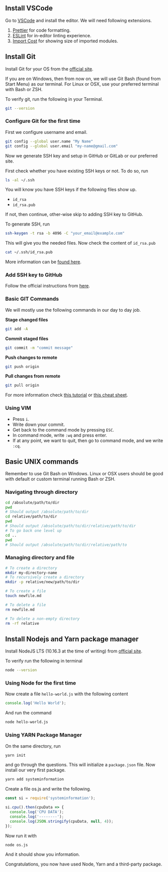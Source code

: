 ## Install VSCode

Go to [VSCode](https://code.visualstudio.com/) and install the editor. We will
need following extensions.

1. [Prettier](https://marketplace.visualstudio.com/items?itemName=esbenp.prettier-vscode)
   for code formatting.
2. [ESLint](https://marketplace.visualstudio.com/items?itemName=dbaeumer.vscode-eslint)
   for in-editor linting experience.
3. [Import Cost](https://marketplace.visualstudio.com/items?itemName=wix.vscode-import-cost)
   for showing size of imported modules.

## Install Git

Install Git for your OS from the [official site](https://git-scm.com/downloads).

If you are on Windows, then from now on, we will use Git Bash (found from Start Menu)
as our terminal. For Linux or OSX, use your preferred terminal with Bash or ZSH.

To verify git, run the following in your Terminal.

```bash
git --version
```

### Configure Git for the first time

First we configure username and email.

```bash
git config --global user.name "My Name"
git config --global user.email "my-name@gmail.com"
```

Now we generate SSH key and setup in GitHub or GitLab or our preferred site.

First check whether you have existing SSH keys or not. To do so, run

```bash
ls -al ~/.ssh
```

You will know you have SSH keys if the following files show up.

- `id_rsa`
- `id_rsa.pub`

If not, then continue, other-wise skip to adding SSH key to GitHub.

To generate SSH, run

```bash
ssh-keygen -t rsa -b 4096 -C "your_email@example.com"
```

This will give you the needed files. Now check the content of `id_rsa.pub`

```bash
cat ~/.ssh/id_rsa.pub
```

More information can be [found here](https://help.github.com/en/articles/generating-a-new-ssh-key-and-adding-it-to-the-ssh-agent).

### Add SSH key to GitHub

Follow the official instructions from [here](https://help.github.com/en/articles/adding-a-new-ssh-key-to-your-github-account).

### Basic GIT Commands

We will mostly use the following commands in our day to day job.

**Stage changed files**

```bash
git add -A
```

**Commit staged files**

```bash
git commit -m "commit message"
```

**Push changes to remote**

```bash
git push origin
```

**Pull changes from remote**

```bash
git pull origin
```

For more information check [this tutorial](https://guides.github.com/introduction/git-handbook/)
or [this cheat sheet](https://github.com/joshnh/Git-Commands).

### Using VIM

- Press `i`.
- Write down your commit.
- Get back to the command mode by pressing `ESC`.
- In command mode, write `:wq` and press enter.
- If at any point, we want to quit, then go to command mode, and we write `:cq`.

## Basic UNIX commands

Remember to use Git Bash on Windows. Linux or OSX users should be good with
default or custom terminal running Bash or ZSH.

### Navigating through directory

```bash
cd /absolute/path/to/dir
pwd
# Should output /absolute/path/to/dir
cd relative/path/to/dir
pwd
# Should output /absolute/path/to/dir/relative/path/to/dir
# To go back one level up
cd ..
pwd
# Should output /absolute/path/to/dir/relative/path/to
```

### Managing directory and file

```bash
# To create a directory
mkdir my-directory-name
# To recursively create a directory
mkdir -p relative/new/path/to/dir

# To create a file
touch newfile.md

# To delete a file
rm newfile.md

# To delete a non-empty directory
rm -rf relative
```

## Install Nodejs and Yarn package manager

Install NodeJS LTS (10.16.3 at the time of writing) from [official site](https://nodejs.org/en/).

To verify run the following in terminal

```bash
node --version
```

### Using Node for the first time

Now create a file `hello-world.js` with the following content

```js
console.log('Hello World');
```

And run the command

```bash
node hello-world.js
```

### Using YARN Package Manager

On the same directory, run

```bash
yarn init
```

and go through the questions. This will initialize a `package.json` file. Now
install our very first package.

```bash
yarn add systeminformation
```

Create a file os.js and write the following.

```js
const si = require('systeminformation');

si.cpu().then(cpuData => {
  console.log('CPU DATA');
  console.log('--------');
  console.log(JSON.stringify(cpuData, null, 4));
});
```

Now run it with

```bash
node os.js
```

And it should show you information.

Congratulations, you now have used Node, Yarn and a third-party package.
